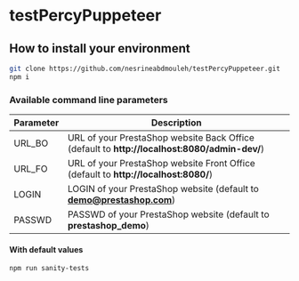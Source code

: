 # testPercyPuppeteer
## How to install your environment

```bash
git clone https://github.com/nesrineabdmouleh/testPercyPuppeteer.git
npm i
```

### Available command line parameters

| Parameter           | Description      |
|---------------------|----------------- |
| URL_BO              | URL of your PrestaShop website Back Office (default to **http://localhost:8080/admin-dev/**) |
| URL_FO              | URL of your PrestaShop website Front Office (default to **http://localhost:8080/**) |
| LOGIN               | LOGIN of your PrestaShop website (default to **demo@prestashop.com**) |
| PASSWD              | PASSWD of your PrestaShop website (default to **prestashop_demo**) |

#### With default values

```bash
npm run sanity-tests
```